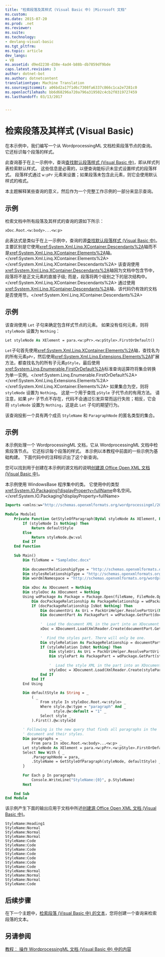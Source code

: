 ```yaml
---
title: "检索段落及其样式 (Visual Basic 中) |Microsoft 文档"
ms.custom: 
ms.date: 2015-07-20
ms.prod: .net
ms.reviewer: 
ms.suite: 
ms.technology:
- devlang-visual-basic
ms.tgt_pltfrm: 
ms.topic: article
dev_langs:
- VB
ms.assetid: d9ed2238-d38e-4ad4-b88b-db7859df9bde
caps.latest.revision: 3
author: dotnet-bot
ms.author: dotnetcontent
translationtype: Machine Translation
ms.sourcegitcommit: a06bd2a17f1d6c7308fa6337c866c1ca2e7281c0
ms.openlocfilehash: bb6d68296a720a796a319502c4cb2f0319727459
ms.lasthandoff: 03/13/2017


---
```

# <a name="retrieving-the-paragraphs-and-their-styles-visual-basic"></a>检索段落及其样式 (Visual Basic)
在本示例中，我们编写一个从 WordprocessingML 文档检索段落节点的查询。 它还标识每个段落的样式。  
  
 此查询基于在上一示例中，查询[查找默认段落样式 (Visual Basic 中)](../../../../visual-basic/programming-guide/concepts/linq/finding-the-default-paragraph-style.md)，即从样式列表检索默认样式。 这些信息是必需的，以便查询能标识未显式设置样式的段落样式。 段落样式通过 `w:pPr` 元素来设置；如果段落未包含此元素，则它会使用默认样式的格式。  
  
 本主题解释某些查询的意义，然后作为一个完整工作示例的一部分来显示查询。  
  
## <a name="example"></a>示例  
 检索文档中所有段落及其样式的查询的源如下所示：  
  
```vb  
xDoc.Root.<w:body>...<w:p>  
```  
  
 此表达式是类似于在上一示例中，查询的源[查找默认段落样式 (Visual Basic 中)](../../../../visual-basic/programming-guide/concepts/linq/finding-the-default-paragraph-style.md)。 主要区别是它使用<xref:System.Xml.Linq.XContainer.Descendants%2A>轴而不是<xref:System.Xml.Linq.XContainer.Elements%2A>轴。</xref:System.Xml.Linq.XContainer.Elements%2A> </xref:System.Xml.Linq.XContainer.Descendants%2A> 该查询使用<xref:System.Xml.Linq.XContainer.Descendants%2A>轴因为文档中包含节中，段落将不是正文元素的直接子级; 而是，段落将两个级别之下的层次结构中。</xref:System.Xml.Linq.XContainer.Descendants%2A> 通过使用<xref:System.Xml.Linq.XContainer.Descendants%2A>轴，该代码仍有效的文档是否使用节。</xref:System.Xml.Linq.XContainer.Descendants%2A>  
  
## <a name="example"></a>示例  
 该查询使用 `Let` 子句来确定包含样式节点的元素。 如果没有任何元素，则将 `styleNode` 设置为 `Nothing`：  
  
```vb  
Let styleNode As XElement = para.<w:pPr>.<w:pStyle>.FirstOrDefault()  
```  
  
 `Let`子句首先使用<xref:System.Xml.Linq.XContainer.Elements%2A>轴，查找名为的所有元素`pPr`，然后使用<xref:System.Xml.Linq.Extensions.Elements%2A>扩展方法，都查找名为的所有子元素`pStyle`，最后使用<xref:System.Linq.Enumerable.FirstOrDefault%2A>标准查询运算符将集合转换为单一实例。</xref:System.Linq.Enumerable.FirstOrDefault%2A> </xref:System.Xml.Linq.Extensions.Elements%2A> </xref:System.Xml.Linq.XContainer.Elements%2A> 如果集合为空，则将 `styleNode` 设置为 `Nothing`。 这是一个用于查找 `pStyle` 子代节点的有用方法。 请注意，如果 `pPr` 子节点不存在，代码不会通过引发异常而运行失败；相反，它会将 `styleNode` 设置为 `Nothing`，这是此 `Let` 子句的期望行为。  
  
 该查询投影一个具有两个成员 `StyleName` 和 `ParagraphNode` 的匿名类型的集合。  
  
## <a name="example"></a>示例  
 本示例处理一个 WordprocessingML 文档，它从 WordprocessingML 文档中检索段落节点。 它还标识每个段落的样式。 本示例以本教程中前面的一些示例为基础构建。 下面代码中的注释标识出了这个新查询。  
  
 您可以找到用于创建在本示例的源文档的说明[创建源 Office Open XML 文档 (Visual Basic 中)](../../../../visual-basic/programming-guide/concepts/linq/creating-the-source-office-open-xml-document.md)。  
  
 本示例使用 WindowsBase 程序集中的类。 它使用中的类型<xref:System.IO.Packaging?displayProperty=fullName>命名空间。</xref:System.IO.Packaging?displayProperty=fullName>  
  
```vb  
Imports <xmlns:w="http://schemas.openxmlformats.org/wordprocessingml/2006/main">  
  
Module Module1  
    Private Function GetStyleOfParagraph(ByVal styleNode As XElement, ByVal defaultStyle As String) As String  
        If (styleNode Is Nothing) Then  
            Return defaultStyle  
        Else  
            Return styleNode.@w:val  
        End If  
    End Function  
  
    Sub Main()  
        Dim fileName = "SampleDoc.docx"  
  
        Dim documentRelationshipType = "http://schemas.openxmlformats.org/officeDocument/2006/relationships/officeDocument"  
        Dim stylesRelationshipType = "http://schemas.openxmlformats.org/officeDocument/2006/relationships/styles"  
        Dim wordmlNamespace = "http://schemas.openxmlformats.org/wordprocessingml/2006/main"  
  
        Dim xDoc As XDocument = Nothing  
        Dim styleDoc As XDocument = Nothing  
        Using wdPackage As Package = Package.Open(fileName, FileMode.Open, FileAccess.Read)  
            Dim docPackageRelationship As PackageRelationship = wdPackage.GetRelationshipsByType(documentRelationshipType).FirstOrDefault()  
            If (docPackageRelationship IsNot Nothing) Then  
                Dim documentUri As Uri = PackUriHelper.ResolvePartUri(New Uri("/", UriKind.Relative), docPackageRelationship.TargetUri)  
                Dim documentPart As PackagePart = wdPackage.GetPart(documentUri)  
  
                '  Load the document XML in the part into an XDocument instance.  
                xDoc = XDocument.Load(XmlReader.Create(documentPart.GetStream()))  
  
                '  Find the styles part. There will only be one.  
                Dim styleRelation As PackageRelationship = documentPart.GetRelationshipsByType(stylesRelationshipType).FirstOrDefault()  
                If (styleRelation IsNot Nothing) Then  
                    Dim styleUri As Uri = PackUriHelper.ResolvePartUri(documentUri, styleRelation.TargetUri)  
                    Dim stylePart As PackagePart = wdPackage.GetPart(styleUri)  
  
                    '  Load the style XML in the part into an XDocument instance.  
                    styleDoc = XDocument.Load(XmlReader.Create(stylePart.GetStream()))  
                End If  
            End If  
        End Using  
  
        Dim defaultStyle As String = _  
            ( _  
                From style In styleDoc.Root.<w:style> _  
                Where style.@w:type = "paragraph" And _  
                      style.@w:default = "1" _  
                Select style _  
            ).First().@w:styleId  
  
        ' Following is the new query that finds all paragraphs in the  
        ' document and their styles.  
        Dim paragraphs = _  
            From para In xDoc.Root.<w:body>...<w:p> _  
        Let styleNode As XElement = para.<w:pPr>.<w:pStyle>.FirstOrDefault() _  
        Select New With { _  
            .ParagraphNode = para, _  
            .StyleName = GetStyleOfParagraph(styleNode, defaultStyle) _  
        }  
  
        For Each p In paragraphs  
            Console.WriteLine("StyleName:{0}", p.StyleName)  
        Next  
  
    End Sub  
End Module  
```  
  
 该示例产生下面的输出应用于文档中所述[创建源 Office Open XML 文档 (Visual Basic 中)](../../../../visual-basic/programming-guide/concepts/linq/creating-the-source-office-open-xml-document.md)。  
  
```  
StyleName:Heading1  
StyleName:Normal  
StyleName:Normal  
StyleName:Normal  
StyleName:Code  
StyleName:Code  
StyleName:Code  
StyleName:Code  
StyleName:Code  
StyleName:Code  
StyleName:Code  
StyleName:Normal  
StyleName:Normal  
StyleName:Normal  
StyleName:Code  
```  
  
## <a name="next-steps"></a>后续步骤  
 在下一个主题中，[检索段落 (Visual Basic 中) 的文本](../../../../visual-basic/programming-guide/concepts/linq/retrieving-the-text-of-the-paragraphs.md)，您将创建一个查询来检索段落的文本。  
  
## <a name="see-also"></a>另请参阅  
 [教程︰ 操作 WordprocessingML 文档 (Visual Basic 中) 中的内容](../../../../visual-basic/programming-guide/concepts/linq/tutorial-manipulating-content-in-a-wordprocessingml-document.md)
